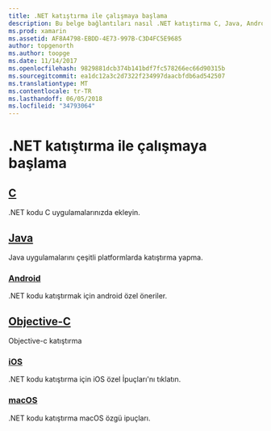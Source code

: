 ```yaml
---
title: .NET katıştırma ile çalışmaya başlama
description: Bu belge bağlantıları nasıl .NET katıştırma C, Java, Android, kullanılacağını açıklayan çeşitli kılavuzlara Objective-C, iOS ve macOS projeleri.
ms.prod: xamarin
ms.assetid: AF8A4798-EBDD-4E73-997B-C3D4FC5E9685
author: topgenorth
ms.author: toopge
ms.date: 11/14/2017
ms.openlocfilehash: 9829881dcb374b141bdf7fc578266ec66d90315b
ms.sourcegitcommit: ea1dc12a3c2d7322f234997daacbfdb6ad542507
ms.translationtype: MT
ms.contentlocale: tr-TR
ms.lasthandoff: 06/05/2018
ms.locfileid: "34793064"
---
```

# <a name="getting-started-with-net-embedding"></a>.NET katıştırma ile çalışmaya başlama

## <a name="ccmd"></a>[C](c.md)

.NET kodu C uygulamalarınızda ekleyin.

## <a name="javajavaindexmd"></a>[Java](java/index.md)

Java uygulamalarını çeşitli platformlarda katıştırma yapma.

### <a name="androidjavaandroidmd"></a>[Android](java/android.md)

.NET kodu katıştırmak için android özel öneriler.

## <a name="objective-cobjective-cindexmd"></a>[Objective-C](objective-c/index.md)

Objective-c katıştırma

### <a name="iosobjective-ciosmd"></a>[iOS](objective-c/ios.md)

.NET kodu katıştırma için iOS özel İpuçları'nı tıklatın.

### <a name="macosobjective-cmacosmd"></a>[macOS](objective-c/macos.md)

.NET kodu katıştırma macOS özgü ipuçları.
